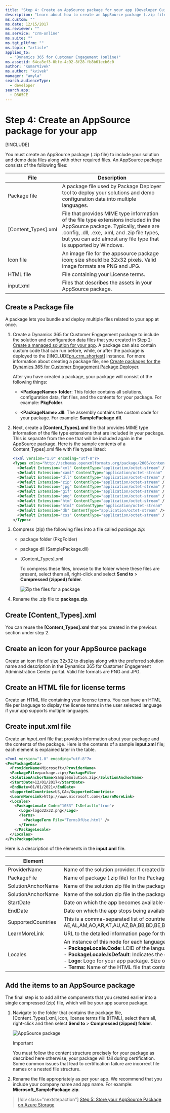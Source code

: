 ```yaml
---
title: "Step 4: Create an AppSource package for your app (Developer Guide for Dynamics 365 for Customer Engagement)| MicrosoftDocs"
description: "Learn about how to create an AppSource package (.zip file) to include your solution and demo data files along with other required files."
ms.custom: ""
ms.date: 12/15/2017
ms.reviewer: ""
ms.service: "crm-online"
ms.suite: ""
ms.tgt_pltfrm: ""
ms.topic: "article"
applies_to: 
  - "Dynamics 365 for Customer Engagement (online)"
ms.assetid: 64ca3ef3-0bfe-4c92-8f28-fb8b61ecb6c0
author: "KumarVivek"
ms.author: "kvivek"
manager: "amyla"
search.audienceType: 
  - developer
search.app: 
  - D365CE
---
```

# Step 4: Create an AppSource package for your app

[!INCLUDE[](../includes/cc_applies_to_update_9_0_0.md)]

You must create an AppSource package (.zip file) to include your solution and demo data files along with other required files. An AppSource package consists of the following files:

|File|Description|
|--|--|
|Package file|A package file used by Package Deployer tool to deploy your solutions and demo configuration data into multiple languages.|
|[Content_Types].xml|File that provides MIME type information of the file type extensions included in the AppSource package. Typically, these are .config, .dll, .exe, .xml, and .zip file types, but you can add almost any file type that is supported by Windows.|
|Icon file|An image file for the appsource package icon; size should be 32x32 pixels. Valid image formats are PNG and JPG.|
|HTML file|File containing your License terms.|
|input.xml|Files that describes the assets in your AppSource package.|


## Create a Package file

A package lets you bundle and deploy multiple files related to your app at once. 

1. Create a Dynamics 365 for Customer Engagement package to include the solution and configuration data files that you created in [Step 2: Create a managed solution for your app](create-solution-app-appsource.md). A package can also contain custom code that can run before, while, or after the package is deployed to the [!INCLUDE[pn_crm_shortest](../includes/pn-crm-shortest.md)] instance. For more information about creating a package file, see [Create packages for the Dynamics 365 for Customer Engagement Package Deployer](create-packages-package-deployer.md).

    After you have created a package, your package will consist of the following things:

    - **\<PackageName> folder**: This folder contains  all solutions,  configuration data, flat files, and the contents for your package. For example: **PkgFolder**.  
  
    - **\<PackageName>.dll**: The assembly contains the custom code for your package. For example: **SamplePackage.dll**.

2. Next, create a **[Content_Types].xml** file that provides MIME type information of the file type extensions that are included in your package. This is separate from the one that will be included again in the AppSource package. Here is the sample contents of a Content_Types].xml file with file types listed:

    ```xml
    <?xml version="1.0" encoding="utf-8"?>
    <Types xmlns="http://schemas.openxmlformats.org/package/2006/content-types">
      <Default Extension="xml" ContentType="application/octet-stream" />
      <Default Extension="xaml" ContentType="application/octet-stream" />
      <Default Extension="dll" ContentType="application/octet-stream" />
      <Default Extension="zip" ContentType="application/octet-stream" />
      <Default Extension="jpg" ContentType="application/octet-stream" />
      <Default Extension="gif" ContentType="application/octet-stream" />
      <Default Extension="png" ContentType="application/octet-stream" />
      <Default Extension="htm" ContentType="application/octet-stream" />
      <Default Extension="html" ContentType="application/octet-stream" />
      <Default Extension="db" ContentType="application/octet-stream" />
      <Default Extension="css" ContentType="application/octet-stream" />
    </Types>
    ```

3. Compress (zip) the following files into a file called *package.zip*:
   - package folder (PkgFolder)
   - package dll (SamplePackage.dll)
   - [Content_Types].xml

     To compress these files, browse to the folder where these files are present, select them all, right-click and select **Send to** > **Compressed (zipped) folder**.

     ![Zip the files for a package](media/appsource-zip-package.png) 

4. Rename the .zip file to **package.zip**.

## Create [Content_Types].xml

You can reuse the **[Content_Types].xml** that you created in the previous section under step 2.

## Create an icon for your AppSource package

Create an icon file of size 32x32 to display along with the preferred solution name and description in the Dynamics 365 for Customer Engagement Administration Center portal. Valid file formats are PNG and JPG.

## Create an HTML file for license terms

Create an HTML file containing your license terms. You can have an HTML file per language to display the license terms in the user selected language if your app supports multiple languages.

## Create input.xml file

Create an *input.xml* file that provides information about your package and the contents of the package. Here is the contents of a sample **input.xml** file; each element is explained later in the table.

```xml
<?xml version="1.0" encoding="utf-8"?>
<PvsPackageData>
  <ProviderName>Microsoft</ProviderName>
  <PackageFile>package.zip</PackageFile>
  <SolutionAnchorName>SampleSolution.zip</SolutionAnchorName>
  <StartDate>12/01/2017</StartDate>
  <EndDate>01/01/2021</EndDate>
  <SupportedCountries>US,CA</SupportedCountries>
  <LearnMoreLink>http://www.microsoft.com</LearnMoreLink>
  <Locales>
    <PackageLocale Code="1033" IsDefault="true">
      <Logo>logo32x32.png</Logo>
      <Terms>
        <PackageTerm File="TermsOfUse.html" />
      </Terms>
    </PackageLocale>
  </Locales>
</PvsPackageData>
```


Here is a description of the elements in the **input.xml** file.

|Element|Description|
|--|--|
|ProviderName|Name of the solution provider. If created by a Microsoft internal team, specify **Microsoft**.|
|PackageFile|Name of package (.zip file) for the Package Deployer tool. This zip file should contain the package assembly, the package folder with your app assets, and the Content_Types.xml file. For example, the package.zip file created under the [Create a Package file](#create-a-package-file) section.|
|SolutionAnchorName|Name of the solution zip file in the package that is use for the display name and description of solution assets.|
|SolutionAnchorName|Name of the solution zip file in the package that is use for the display name and description of solution assets.|
|StartDate|Date on which the app becomes available on AppSource. The format is MM/DD/YYYY.|
|EndDate|Date on which the app stops being available on AppSource. The format is MM/DD/YYYY.|
|SupportedCountries|This is a comma-separated list of countries or regions where the app should be available. At the time of writing this article, the supported countries list is the following: AE,AL,AM,AO,AR,AT,AU,AZ,BA,BB,BD,BE,BG,BH,BM,BN,BO,BR,BY,CA,CH,CI,CL,CM,CO,CR,CV,CW,CY,CZ,DE,DK,DO,DZ,EC,EE,EG,ES,FI,FR,GB,GE,GH,GR,GT,HK,HN,HR,HU,ID,IE,IL,IN,IQ,IS,IT,JM,JO,JP,KE,KG,KN,KR,KW,KY,KZ,LB,LK,LT,LU,LV,LY,MA,MC,MD,ME,MK,MN,MO,MT,MU,MX,MY,NG,NI,NL,NO,NZ,OM,PA,PE,PH,PK,PL,PR,PS,PT,PY,QA,RO,RS,RU,RW,SA,SE,SG,SI,SK,SN,SV,TH,TM,TN,TR,TT,TW,UA,US,UY,UZ,VE,VI,VN,ZA,ZW|
|LearnMoreLink|URL to the detailed information page for this package.|
|Locales|An instance of this node for each language you want to support in the Preferred solution UI. This node contains the following children elements:<br/>- **PackageLocale.Code**: LCID of the language for this node. Example: US English is 1033<br/>- **PackageLocale.IsDefault**: Indicates the default language. This is used as the fallback language if the language chosen by the customer is not available.<br/>- **Logo**: Logo for your app package. Size of the image must be 32x32. Valid image formats are PNG and JPG.<br/>- **Terms**: Name of the HTML file that contains your license terms for each language.|

## Add the items to an AppSource package

The final step is to add all the components that you created earlier into a single compressed (zip) file, which will be your app source package.

1. Navigate to the folder that contains the package file, [Content_Types].xml, icon, license terms file (HTML), select them all, right-click and then select **Send to** > **Compressed (zipped) folder**.

    ![AppSource package](media/appsource-package.png)

    > [!IMPORTANT]
    > You must follow the content structure precisely for your package as described here otherwise, your package will fail during certification. Some common issues that lead to certification failure are incorrect file names or a nested file structure.

2. Rename the file appropriately as per your app. We recommend that you include your company name and app name. For example: **Microsoft_SamplePackage.zip**.
 

> [!div class="nextstepaction"]
> [Step 5: Store your AppSource Package on Azure Storage](store-appsource-package-azure-storage.md) 
  

